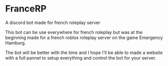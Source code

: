 # FranceRP
A discord bot made for french roleplay server

This bot can be use everywhere for french roleplay but was at the beginning made for a french roblox roleplay server on the game Emergency Hamburg. 

The bot will be better with the time and I hope I'll be able to made a website with a full pannel to setup everything and control the bot for your server.
